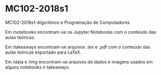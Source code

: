 # MC102-2018s1
MC102-2018s1-Algoritmos e Programação de Computadores

Em /notebooks encontram-se os Jupyter Notebooks com o conteúdo das aulas teóricas.

Em /takeaways encontram-se arquivox .tex e .pdf com o conteúdo das aulas teóricas exportado para LaTeX.

Em /data e /img encontram-se arquivos de dados e imagens usados em alguns notebooks e takeaways.
